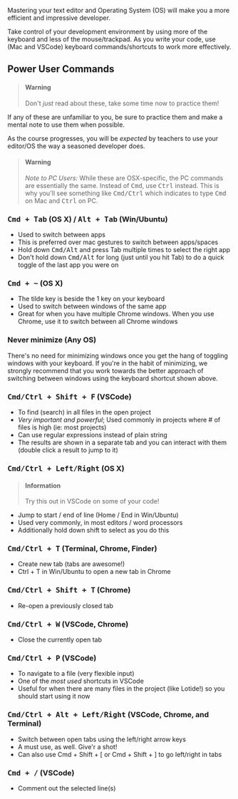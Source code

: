 

Mastering your text editor and Operating System (OS) will make you a more efficient and impressive developer.

Take control of your development environment by using more of the keyboard and less of the mouse/trackpad. As you write your code, use (Mac and VSCode) keyboard commands/shortcuts to work more effectively.

## Power User Commands

> #### Warning
> Don't _just_ read about these, take some time now to practice them! 

If any of these are unfamiliar to you, be sure to practice them and make a mental note to use them when possible.

As the course progresses, you will be _expected_ by teachers to use your editor/OS the way a seasoned developer does.

> #### Warning
> _Note to PC Users:_ While these are OSX-specific, the PC commands are essentially the same. Instead of <kbd>Cmd</kbd>, use <kbd>Ctrl</kbd> instead. This is why you'll see something like <kbd>Cmd/Ctrl</kbd> which indicates to type <kbd>Cmd</kbd> on Mac and <kbd>Ctrl</kbd> on PC.

### <kbd>Cmd + Tab</kbd> (OS X) / <kbd>Alt + Tab</kbd> (Win/Ubuntu)

* Used to switch between apps
* This is preferred over mac gestures to switch between apps/spaces
* Hold down <kbd>Cmd/Alt</kbd> and press Tab multiple times to select the right app
* Don't hold down <kbd>Cmd/Alt</kbd> for long (just until you hit Tab) to do a quick toggle of the last app you were on

### <kbd>Cmd + ~</kbd> (OS X)

* The tilde key is beside the 1 key on your keyboard
* Used to switch between windows of the same app
* Great for when you have multiple Chrome windows. When you use Chrome, use it to switch between all Chrome windows

### Never minimize (Any OS)

There's no need for minimizing windows once you get the hang of toggling windows with your keyboard. If you're in the habit of minimizing, we strongly recommend that you work towards the better approach of switching between windows using the keyboard shortcut shown above.

### <kbd>Cmd/Ctrl + Shift + F</kbd> (VSCode)

* To find (search) in all files in the open project
* _Very important and powerful_; Used commonly in projects where # of files is high (ie: most projects)
* Can use regular expressions instead of plain string
* The results are shown in a separate tab and you can interact with them (double click a result to jump to it)

### <kbd>Cmd/Ctrl + Left/Right</kbd> (OS X)

> #### Information
> Try this out in VSCode on some of your code!

* Jump to start / end of line (Home / End in Win/Ubuntu)
* Used very commonly, in most editors / word processors
* Additionally hold down shift to select as you do this

### <kbd>Cmd/Ctrl + T</kbd> (Terminal, Chrome, Finder)

* Create new tab (tabs are awesome!)
* Ctrl + T in Win/Ubuntu to open a new tab in Chrome

### <kbd>Cmd/Ctrl + Shift + T</kbd> (Chrome)

* Re-open a previously closed tab

### <kbd>Cmd/Ctrl + W</kbd> (VSCode, Chrome)

* Close the currently open tab

### <kbd>Cmd/Ctrl + P</kbd> (VSCode)

* To navigate to a file (very flexible input)
* One of the _most used_ shortcuts in VSCode
* Useful for when there are many files in the project (like Lotide!) so you should start using it now

### <kbd>Cmd/Ctrl + Alt + Left/Right</kbd> (VSCode, Chrome, and Terminal)

* Switch between open tabs using the left/right arrow keys
* A must use, as well. Give'r a shot!
* Can also use Cmd + Shift + [ or Cmd + Shift + ] to go left/right in tabs

### <kbd>Cmd + /</kbd> (VSCode)

* Comment out the selected line(s)
